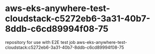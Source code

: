 # aws-eks-anywhere-test-cloudstack-c5272eb6-3a31-40b7-8ddb-c6cd89994f08-75
repository for use with E2E test job aws-eks-anywhere-test-cloudstack:c5272eb6-3a31-40b7-8ddb-c6cd89994f08-75
